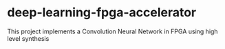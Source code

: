 # deep-learning-fpga-accelerator
This project implements a Convolution Neural Network in FPGA using high level synthesis
